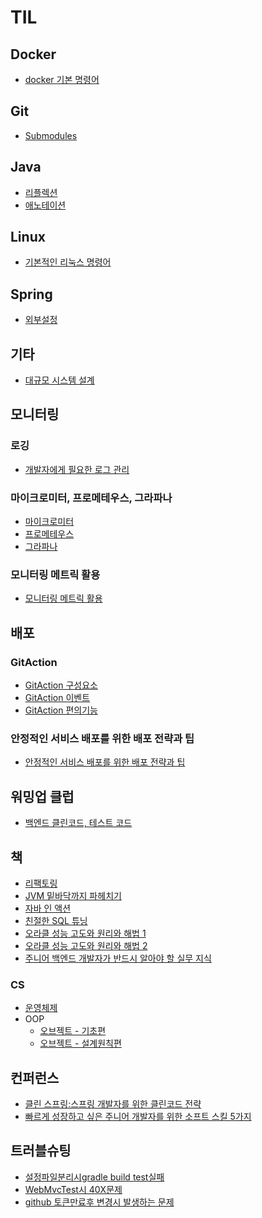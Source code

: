 # TIL

## Docker

-   [docker 기본 명령어](./Docker/docker%20기본%20명령어.md)

## Git

-   [Submodules](./Git/Git%20Submodules.md)

## Java

-   [리플렉션](./Java/리플렉션.md)
-   [애노테이션](./Java/애노테이션.md)

## Linux

-   [기본적인 리눅스 명령어](./Linux/기본적인_리눅스_명령어.md)

## Spring

-   [외부설정](./Spring/외부설정.md)

## 기타

-   [대규모 시스템 설계](./기타/스프링부트로%20직접%20만들면서%20배우는%20대규모시스템%20설계%20-%20게시판/index.md)

## 모니터링

### 로깅

-   [개발자에게 필요한 로그 관리](./로깅/개발자에게%20필요한%20로그%20관리/index.md)

### 마이크로미터, 프로메테우스, 그라파나

-   [마이크로미터](./모니터링/마이크로미터,%20프로메테우스,%20그라파나/마이크로미터.md)
-   [프로메테우스](./모니터링/마이크로미터,%20프로메테우스,%20그라파나/프로메테우스.md)
-   [그라파나](./모니터링/마이크로미터,%20프로메테우스,%20그라파나/그라파나.md)

### 모니터링 메트릭 활용

-   [모니터링 메트릭 활용 ](./모니터링/모니터링%20매트릭%20활용/모니터링메트릭활용.md)

## 배포

### GitAction

-   [GitAction 구성요소](./GitAction/GitAction_구성요소.md)
-   [GitAction 이벤트](./GitAction/GitAction_이벤트.md)
-   [GitAction 편의기능](./GitAction/GitAction_추가기능.md)

### 안정적인 서비스 배포를 위한 배포 전략과 팁

-   [안정적인 서비스 배포를 위한 배포 전략과 팁](./배포/안정적인%20서비스%20배포를%20위한%20배포%20전략과%20팁/안정적인%20서비스%20배포를%20위한%20배포%20전략과%20팁.md)

## 워밍업 클럽

-   [백엔드 클린코드, 테스트 코드](./워밍업%20클럽/백엔드%20클린%20코드,%20테스트%20코드/index.md)

## 책

-   [리팩토링](./책/리팩토링/index.md)
-   [JVM 밑바닥까지 파헤치기](./책/JVM%20밑바닥까지%20파헤치기/index.md)
-   [자바 인 액션](./책/자바인액션/index.md)
-   [친절한 SQL 튜닝](./책/친절한%20SQL%20튜닝/index.md)
-   [오라클 성능 고도와 원리와 해법 1](./책/오라클%20성능%20고도화%20원리와%20해법%201/index.md)
-   [오라클 성능 고도와 원리와 해법 2](./책/오라클%20성능%20고도화%20원리와%20해법%202/index.md)
- [주니어 백엔드 개발자가 반드시 알아야 할 실무 지식](./책/주니어%20백엔드%20개발자가%20반드시%20알아야%20할%20실무%20지식/index.md)

### CS

-   [운영체제](./책/CS/운영체제/index.md)
- OOP
    -   [오브젝트 - 기초편](<./기타/오브젝트(기초편)/index.md>)
    - [오브젝트 - 설계원칙편](./기타/오브젝트(설계원칙편)/index.md)

## 컨퍼런스

-   [클린 스프링:스프링 개발자를 위한 클린코드 전략](<./컨퍼런스/클린%20스프링(토비).md>)
-   [빠르게 성장하고 싶은 주니어 개발자를 위한 소프트 스킬 5가지](./컨퍼런스/빠르게%20성장하고%20싶은%20주니어%20개발자를%20위한%20소프트%20스킬%205가지.md)

## 트러블슈팅

-   [설정파일분리시gradle build test실패](./트러블슈팅/설정파일분리시gradle%20build%20test실패.md)
-   [WebMvcTest시 40X문제](./트러블슈팅/WebMvcTest시%2040X문제.md)
-   [github 토큰만료후 변경시 발생하는 문제](./트러블슈팅/github%20토큰만료후%20변경시%20발생하는%20문제.md)
